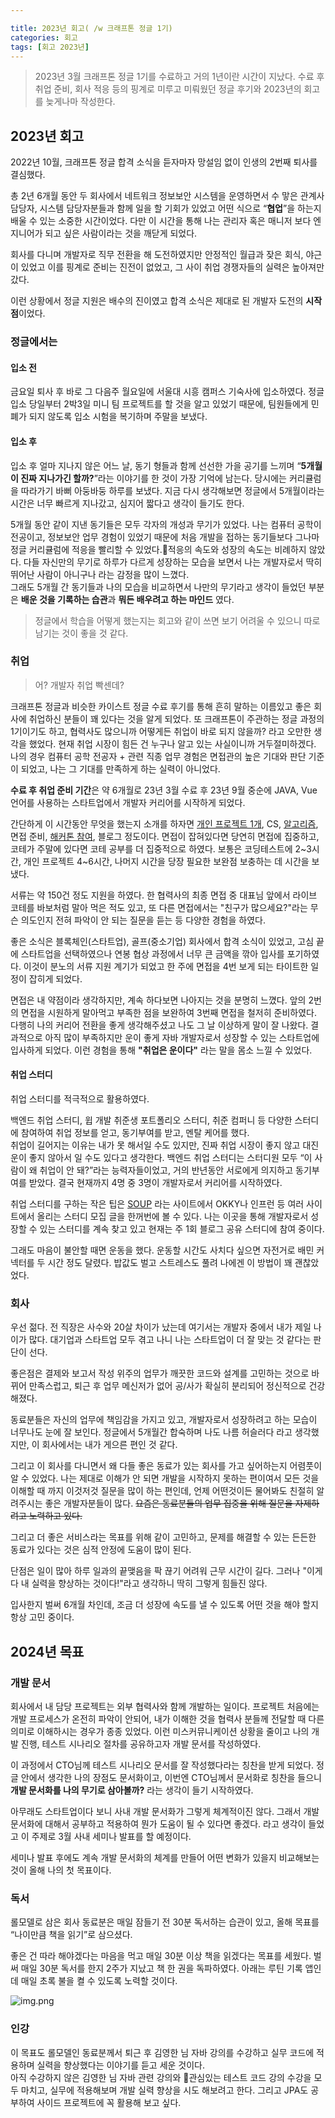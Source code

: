 ```yaml
---

title: 2023년 회고( /w 크래프톤 정글 1기)
categories: 회고
tags: [회고 2023년]
---
```



> 2023년 3월 크래프톤 정글 1기를 수료하고 거의 1년이란 시간이 지났다. 수료 후 취업 준비, 회사 적응 등의 핑계로 미루고 미뤄웠던 정글 후기와 2023년의 회고를 늦게나마 작성한다.

## 2023년 회고
2022년 10월, 크래프톤 정글 합격 소식을 듣자마자 망설임 없이 인생의 2번째 퇴사를 결심했다.

총 2년 6개월 동안 두 회사에서 네트워크 정보보안 시스템을 운영하면서 수 맣은 관계사 담당자, 시스템 담당자분들과 함께 일을 할 기회가 있었고 어떤 식으로 “**협업**”을 하는지 배울 수 있는 소중한 시간이었다. 다만 이 시간을 통해 나는 관리자 혹은 매니저 보다 엔지니어가 되고 싶은 사람이라는 것을 깨닫게 되었다.

회사를 다니며 개발자로 직무 전환을 해 도전하였지만 안정적인 월급과 잦은 회식, 야근이 있었고 이를 핑계로 준비는 진전이 없었고, 그 사이 취업 경쟁자들의 실력은 높아져만 갔다.

이런 상황에서 정글 지원은 배수의 진이였고 합격 소식은 제대로 된 개발자 도전의 **시작점**이었다.

### 정글에서는
#### 입소 전
금요일 퇴사 후 바로 그 다음주 월요일에 서울대 시흥 캠퍼스 기숙사에 입소하였다. 정글 입소 당일부터 2박3일 미니 팀 프로젝트를 할 것을 알고 있었기 때문에,  팀원들에게 민폐가 되지 않도록 입소 시험을 복기하며 주말을 보냈다.

#### 입소 후
입소 후 얼마 지나지 않은 어느 날, 동기 형들과 함께 선선한 가을 공기를 느끼며 “**5개월이 진짜 지나가긴 할까?**”라는 이야기를 한 것이 가장 기억에 남는다. 당시에는 커리큘럼을 따라가기 바뻐 아둥바둥 하루를 보냈다. 지금 다시 생각해보면 정글에서 5개월이라는 시간은 너무 빠르게 지나갔고, 심지어 짧다고 생각이 들기도 한다.

5개월 동안 같이 지낸 동기들은 모두 각자의 개성과 무기가 있었다. 나는 컴퓨터 공학이 전공이고, 정보보안 업무 경험이 있었기 때문에 처음 개발을 접하는 동기들보다 그나마 정글 커리큘럼에 적응을 빨리할 수 있었다.적응의 속도와 성장의 속도는 비례하지 않았다. 다들 자신만의 무기로 하루가 다르게 성장하는 모습을 보면서 나는 개발자로서 딱히 뛰어난 사람이 아니구나 라는 감정을 많이 느꼈다.  
그래도 5개월 간 동기들과 나의 모습을 비교하면서 나만의 무기라고 생각이 들었던 부분은 **배운 것을 기록하는 습관**과 **뭐든 배우려고 하는 마인드** 였다.

> 정글에서 학습을 어떻게 했는지는 회고와 같이 쓰면 보기 어려울 수 있으니 따로 남기는 것이 좋을 것 같다.

### 취업
> 어?  개발자 취업 빡센데?

크래프톤 정글과 비슷한 카이스트 정글 수료 후기를 통해 흔히 말하는 이름있고 좋은 회사에 취업하신 분들이 꽤 있다는 것을 알게 되었다. 또 크래프톤이 주관하는 정글 과정의 1기이기도 하고, 협력사도 많으니까 어떻게든 취업이 바로 되지 않을까? 라고 오만한 생각을 했었다. 현재 취업 시장이 힘든 건 누구나 알고 있는 사실이니까 거두절미하겠다. 나의 경우 컴퓨터 공학 전공자 + 관련 직종 업무 경험은 면접관의 높은 기대와 판단 기준이 되었고, 나는 그 기대를 만족하게 하는 실력이 아니었다.

**수료 후 취업 준비 기간**은 약 6개월로 23년 3월 수료 후 23년 9월 중순에 JAVA, Vue 언어를 사용하는 스타트업에서 개발자 커리어를 시작하게 되었다.

간단하게 이 시간동안 무엇을 했는지 소개를 하자면  [개인 프로젝트 1개](https://jeonje.github.io/multi_board_erd.html), CS, [알고리즘](https://www.notion.so/12bc812ed1cb4412848d2a1f05862982?v=2963389713684adc9b77a38d8d4d402b), 면접 준비, [해커톤 참여](https://jeonje.github.io/sojuton.html), 블로그 정도이다. 면접이 잡혀있다면 당연히 면접에 집중하고, 코테가 주말에 있다면 코테 공부를 더 집중적으로 하였다. 보통은 코딩테스트에 2~3시간, 개인 프로젝트 4~6시간, 나머지 시간을 당장 필요한 보완점 보충하는 데 시간을 보냈다.

서류는 약 150건 정도 지원을 하였다. 한 협력사의 최종 면접 중 대표님 앞에서 라이브 코테를 바보처럼 말아 먹은 적도 있고, 또 다른 면접에서는 "친구가 많으세요?"라는 무슨 의도인지 전혀 파악이 안 되는 질문을 듣는 등 다양한 경험을 하였다.

좋은 소식은 블록체인(스타트업), 골프(중소기업) 회사에서 합격 소식이 있었고, 고심 끝에 스타트업을 선택하였으나 연봉 협상 과정에서 너무 큰 금액을 깎아 입사를 포기하였다. 이것이 분노의 서류 지원 계기가 되었고 한 주에 면접을 4번 보게 되는 타이트한 일정이 잡히게 되었다.

면접은 내 약점이라 생각하지만, 계속 하다보면 나아지는 것을 분명히 느꼈다. 앞의 2번의 면접을 시원하게 말아먹고 부족한 점을 보완하여 3번째 면접을 철저히 준비하였다. 다행히 나의 커리어 전환을 좋게 생각해주셨고 나도 그 날 이상하게 말이 잘 나왔다. 결과적으로 아직 많이 부족하지만 운이 좋게 자바 개발자로서 성장할 수 있는 스타트업에 입사하게 되었다. 이런 경험을 통해 **"취업은 운이다"** 라는 말을 몸소 느낄 수 있었다.

#### 취업 스터디
취업 스터디를 적극적으로 활용하였다.

백엔드 취업 스터디, 윕 개발 취준생 포트폴리오 스터디, 취준 컴퍼니 등 다양한 스터디에 참여하여 취업 정보를 얻고, 동기부여를 받고, 멘탈 케어를 했다.  
취업이 길어지는 이유는 내가 못 해서일 수도 있지만, 진짜 취업 시장이 좋지 않고 대진 운이 좋지 않아서 일 수도 있다고 생각한다. 백엔드 취업 스터디는 스터디원 모두 “이 사람이 왜 취업이 안 돼?”라는 능력자들이었고, 거의 반년동안 서로에게 의지하고 동기부여를 받았다. 결국 현재까지 4명 중 3명이 개발자로서 커리어를 시작하였다.

취업 스터디를 구하는 작은 팁은 [SOUP](https://soup.pw/) 라는 사이트에서 OKKY나 인프런 등 여러 사이트에서 올리는 스터디 모집 글을 한꺼번에 볼 수 있다. 나는 이곳을 통해 개발자로서 성장할 수 있는 스터디를 계속 찾고 있고 현재는 주 1회 블로그 공유 스터디에 참여 중이다.

그래도 마음이 불안할 때면 운동을 했다. 운동할 시간도 사치다 싶으면 자전거로 배민 커넥터를 두 시간 정도 달렸다. 밥값도 벌고 스트레스도 풀려 나에겐 이 방법이 꽤 괜찮았었다.

### 회사
우선 젊다. 전 직장은 사수와 20살 차이가 났는데 여기서는 개발자 중에서 내가 제일 나이가 많다. 대기업과 스타트업 모두 겪고 나니 나는 스타트업이 더 잘 맞는 것 같다는 판단이 선다.

좋은점은 결제와 보고서 작성 위주의 업무가 깨끗한 코드와 설계를 고민하는 것으로 바뀌어 만족스럽고, 퇴근 후 업무 메신저가 없어 공/사가 확실히 분리되어 정신적으로 건강해졌다.

동료분들은 자신의 업무에 책임감을 가지고 있고, 개발자로서 성장하려고 하는 모습이 너무나도 눈에 잘 보인다. 정글에서 5개월간 합숙하며 나도 나름 허슬러다 라고 생각했지만, 이 회사에서는 내가 게으른 편인 것 같다.

그리고 이 회사를 다니면서 왜 다들 좋은 동료가 있는 회사를 가고 싶어하는지 어렴풋이 알 수 있었다.
나는 제대로 이해가 안 되면 개발을 시작하지 못하는 편이여서 모든 것을 이해할 때 까지 이것저것 질문을 많이 하는 편인데, 언제 어떤것이든 물어봐도 친절히 알려주시는 좋은 개발자분들이 많다. ~~요즘은 동료분들의 업무 집중을 위해 질문을 자제하려고 노력하고 있다.~~

그리고 더 좋은 서비스라는 목표를 위해 같이 고민하고, 문제를 해결할 수 있는 든든한 동료가 있다는 것은 심적 안정에 도움이 많이 된다.

단점은 일이 많아 하루 일과의 끝맺음을 팍 끊기 어려워 근무 시간이 길다. 그러나 "이게 다 내 실력을 향상하는 것이다!"라고 생각하니 딱히 그렇게 힘들진 않다.

입사한지 벌써 6개월 차인데, 조금 더 성장에 속도를 낼 수 있도록 어떤 것을 해야 할지 항상 고민 중이다.

## 2024년 목표
### 개발 문서
회사에서 내 담당 프로젝트는 외부 협력사와 함께 개발하는 일이다. 프로젝트 처음에는 개발 프로세스가 온전히 파악이 안되어, 내가 이해한 것을 협력사 분들께 전달할 때 다른 의미로 이해하시는 경우가 종종 있었다. 이런 미스커뮤니케이션 상황을 줄이고 나의 개발 진행, 테스트 시나리오 절차를 공유하고자 개발 문서를 작성하였다.

이 과정에서 CTO님께 테스트 시나리오 문서를 잘 작성했다라는 칭찬을 받게 되었다. 정글 안에서 생각한 나의 장점도 문서화이고, 이번엔 CTO님께서 문서화로 칭찬을 들으니 **개발 문서화를 나의 무기로 삼아볼까?** 라는 생각이 들기 시작하였다.

아무래도 스타트업이다 보니 사내 개발 문서화가 그렇게 체계적이진 않다. 그래서 개발 문서화에 대해서 공부하고 적용하여 뭔가 도움이 될 수 있다면 좋겠다. 라고 생각이 들었고 이 주제로 3월 사내 세미나 발표를 할 예정이다.

세미나 발표 후에도 계속 개발 문서화의 체계를 만들어 어떤 변화가 있을지 비교해보는 것이 올해 나의 첫 목표이다.

### 독서
롤모델로 삼은 회사 동료분은 매일 잠들기 전 30분 독서하는 습관이 있고, 올해 목표를 “나이만큼 책을 읽기”로 삼으셨다.

좋은 건 따라 해야겠다는 마음을 먹고 매일 30분 이상 책을 읽겠다는 목표를 세웠다. 벌써 매일 30분 독서를 한지 2주가 지났고 책 한 권을 독파하였다. 아래는 루틴 기록 앱인데 매일 초록 불을 켤 수 있도록 노력할 것이다.

![img.png](img.png)

### 인강
이 목표도 롤모델인 동료분께서 퇴근 후 김영한 님 자바 강의를 수강하고 실무 코드에 적용하며 실력을 향상했다는 이야기를 듣고 세운 것이다.  
아직 수강하지 않은 김영한 님 자바 관련 강의와 관심있는 테스트 코드 강의 수강을 모두 마치고, 실무에  적용해보며 개발 실력 향상을 시도 해보려고 한다. 그리고 JPA도 공부하여 사이드 프로젝트에 꼭 활용해 보고 싶다.







